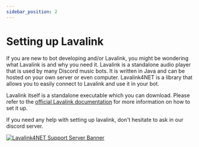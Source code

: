 ```yaml
---
sidebar_position: 2
---
```


# Setting up Lavalink

If you are new to bot developing and/or Lavalink, you might be wondering what Lavalink is and why you need it. Lavalink is a standalone audio player that is used by many Discord music bots. It is written in Java and can be hosted on your own server or even computer. Lavalink4NET is a library that allows you to easily connect to Lavalink and use it in your bot.

Lavalink itself is a standalone executable which you can download. Please refer to the [official Lavalink documentation](https://github.com/lavalink-devs/Lavalink) for more information on how to set it up.

If you need any help with setting up lavalink, don't hesitate to ask in our discord server.

[![Lavalink4NET Support Server Banner](https://discordapp.com/api/guilds/894533462428635146/embed.png?style=banner3)](https://discord.gg/cD4qTmnqRg)
